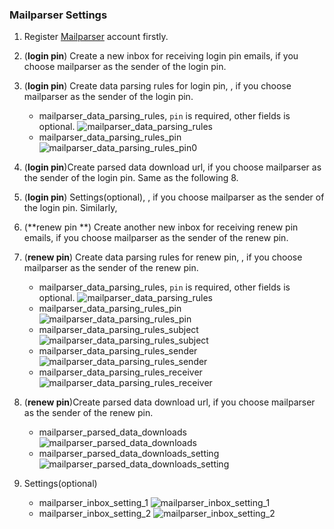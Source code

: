 ### Mailparser Settings

1. Register [Mailparser](https://mailparser.io) account firstly.

2. (**login pin**) Create a new inbox for receiving login pin emails, if you choose mailparser as the sender of the login pin.

3. (**login pin**) Create data parsing rules for login pin, , if you choose mailparser as the sender of the login pin.
   - mailparser_data_parsing_rules, `pin` is required, other fields is optional.
     ![mailparser_data_parsing_rules](./imgs/mailparser/mailparser_data_parsing_rules.png)
   - mailparser_data_parsing_rules_pin
     ![mailparser_data_parsing_rules_pin0](./imgs/mailparser/mailparser_data_parsing_rules_pin0.png)
4. (**login pin**)Create parsed data download url, if you choose mailparser as the sender of the login pin. Same as the following 8.
5. (**login pin**) Settings(optional), , if you choose mailparser as the sender of the login pin.
     Similarly,

6. (**renew pin **) Create another new inbox for receiving renew pin emails, if you choose mailparser as the sender of the renew pin.

7. (**renew pin**) Create data parsing rules for renew pin, , if you choose mailparser as the sender of the renew pin.
   - mailparser_data_parsing_rules, `pin` is required, other fields is optional.
     ![mailparser_data_parsing_rules](./imgs/mailparser/mailparser_data_parsing_rules.png)
   - mailparser_data_parsing_rules_pin
     ![mailparser_data_parsing_rules_pin](./imgs/mailparser/mailparser_data_parsing_rules_pin.png)
   - mailparser_data_parsing_rules_subject
     ![mailparser_data_parsing_rules_subject](./imgs/mailparser/mailparser_data_parsing_rules_subject.png)
   - mailparser_data_parsing_rules_sender
     ![mailparser_data_parsing_rules_sender](./imgs/mailparser/mailparser_data_parsing_rules_sender.png)
   - mailparser_data_parsing_rules_receiver
     ![mailparser_data_parsing_rules_receiver](./imgs/mailparser/mailparser_data_parsing_rules_receiver.png)
   
8. (**renew pin**)Create parsed data download url, if you choose mailparser as the sender of the renew pin.
   - mailparser_parsed_data_downloads
     ![mailparser_parsed_data_downloads](./imgs/mailparser/mailparser_parsed_data_downloads.png)
   - mailparser_parsed_data_downloads_setting
     ![mailparser_parsed_data_downloads_setting](./imgs/mailparser/mailparser_parsed_data_downloads_setting.png)
   
9. Settings(optional)
   - mailparser_inbox_setting_1
    ![mailparser_inbox_setting_1](./imgs/mailparser/mailparser_inbox_setting_1.png)
   - mailparser_inbox_setting_2
    ![mailparser_inbox_setting_2](./imgs/mailparser/mailparser_inbox_setting_2.png)